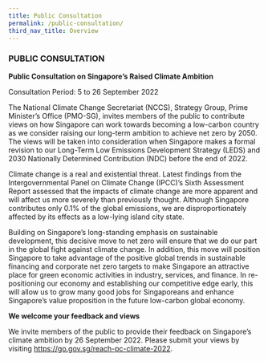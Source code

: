 ```yaml
---
title: Public Consultation
permalink: /public-consultation/
third_nav_title: Overview
---
```

### PUBLIC CONSULTATION

**Public Consultation on Singapore’s Raised Climate Ambition**

Consultation Period: 5 to 26 September 2022

The National Climate Change Secretariat (NCCS), Strategy Group, Prime Minister’s Office (PMO-SG), invites members of the public to contribute views on how Singapore can work towards becoming a low-carbon country as we consider raising our long-term ambition to achieve net zero by 2050. The views will be taken into consideration when Singapore makes a formal revision to our Long-Term Low Emissions Development Strategy (LEDS) and 2030 Nationally Determined Contribution (NDC) before the end of 2022.

Climate change is a real and existential threat. Latest findings from the Intergovernmental Panel on Climate Change (IPCC)’s Sixth Assessment Report assessed that the impacts of climate change are more apparent and will affect us more severely than previously thought. Although Singapore contributes only 0.1% of the global emissions, we are disproportionately affected by its effects as a low-lying island city state. 

Building on Singapore’s long-standing emphasis on sustainable development, this decisive move to net zero will ensure that we do our part in the global fight against climate change. In addition, this move will position Singapore to take advantage of the positive global trends in sustainable financing and corporate net zero targets to make Singapore an attractive place for green economic activities in industry, services, and finance. In re-positioning our economy and establishing our competitive edge early, this will allow us to grow many good jobs for Singaporeans and enhance Singapore’s value proposition in the future low-carbon global economy.

**We welcome your feedback and views**<br>

We invite members of the public to provide their feedback on Singapore’s climate ambition by 26 September 2022. Please submit your views by visiting https://go.gov.sg/reach-pc-climate-2022.
